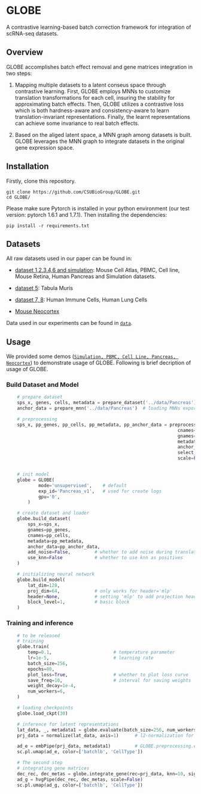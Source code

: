 # GLOBE
 A contrastive learning-based batch correction framework for integration of scRNA-seq datasets.

## Overview
GLOBE accomplishes batch effect removal and gene matrices integration in two steps: 
1. Mapping multiple datasets to a latent conseus space through contrastive learning. First, GLOBE employs MNNs to customize translation transformations for each cell, insuring the stability for approximating batch effects. Then, GLOBE utilizes a contrastive loss which is both hardness-aware and consistency-aware to learn translation-invariant representations. Finally, the learnt representations can achieve some invariance to real batch effects. 

2. Based on the aliged latent space, a MNN graph among datasets is built. GLOBE leverages the MNN graph to integrate datasets in the original gene expression space. 


## Installation

Firstly, clone this repository.

```
git clone https://github.com/CSUBioGroup/GLOBE.git
cd GLOBE/
```

Please make sure Pytorch is installed in your python environment (our test version: pytorch 1.6.1 and 1.7.1). Then installing the dependencies:
```
pip install -r requirements.txt
```

## Datasets
All raw datasets used in our paper can be found in:
* [dataset 1,2,3,4,6 and simulation](https://github.com/JinmiaoChenLab/Batch-effect-removal-benchmarking): Mouse Cell Atlas, PBMC, Cell line, Mouse Retina, Human Pancreas and Simulation datasets.

* [dataset 5](https://drive.google.com/uc?id=17ou8nVfrTYXJhA_a-OJOEm03zfbfBgxH): Tabula Muris

* [dataset 7, 8](https://figshare.com/articles/dataset/Benchmarking_atlas-level_data_integration_in_single-cell_genomics_-_integration_task_datasets_Immune_and_pancreas_/12420968): Human Immune Cells, Human Lung Cells

* [Mouse Neocortex](https://github.com/jaydu1/VITAE)

Data used in our experiments can be found in [`data`](data/).

## Usage
We provided some demos ([`Simulation, PBMC, Cell Line, Pancreas, Neocortex`](demo/)) to demonstrate usage of GLOBE. Following is brief decription of usage of GLOBE. 

### Build Dataset and Model
```Python
    # prepare dataset
    sps_x, genes, cells, metadata = prepare_dataset('../data/Pancreas')  # loading Pancreas dataset
    anchor_data = prepare_mnn('../data/Pancreas')  # loading MNNs exported from seurat3

    # preprocessing
    sps_x, pp_genes, pp_cells, pp_metadata, pp_anchor_data = preprocess_data(sps_x, 
                                                                cnames=cells, 
                                                                gnames=genes, 
                                                                metadata=metadata, 
                                                                anchor_data=anchor_data,
                                                                select_hvg=True, 
                                                                scale=False) 


    # init model
    globe = GLOBE(
            mode='unsupervised',    # default
            exp_id='Pancreas_v1',   # used for create logs
            gpu='0',              
        )

    # create dataset and loader
    globe.build_dataset(
        sps_x=sps_x, 
        gnames=pp_genes, 
        cnames=pp_cells, 
        metadata=pp_metadata, 
        anchor_data=pp_anchor_data,
        add_noise=False,         # whether to add noise during translation
        use_knn=False            # whether to use knn as positives
    )

    # initializing neural network
    globe.build_model(
        lat_dim=128,
        proj_dim=64,             # only works for header='mlp'
        header=None,             # setting 'mlp' to add projection header
        block_level=1,           # basic block
    )
```

### Training and inference
``` Python
    # to be released
    # training
    globe.train(
        temp=0.1,                       # temperature parameter
        lr=1e-5,                        # learning rate
        batch_size=256,
        epochs=80,
        plot_loss=True,                 # whether to plot loss curve
        save_freq=10,                   # interval for saving weights
        weight_decay=1e-4,
        num_workers=6,
    )

    # loading checkpoints
    globe.load_ckpt(30)

    # inference for latent representations
    lat_data, _, metadata1 = globe.evaluate(batch_size=256, num_workers=6)
    prj_data = normalize(lat_data, axis=1)      # l2-normalization for each cell

    ad_e = embPipe(prj_data, metadata1)         # GLOBE.preprocessing.embPipe
    sc.pl.umap(ad_e, color=['batchlb', 'CellType'])

    # The second step
    # integrating gene matrices
    dec_rec, dec_metas = globe.integrate_gene(rec=prj_data, knn=10, sigma=10, alpha=0.1)
    ad_g = hvgPipe(dec_rec, dec_metas, scale=False)
    sc.pl.umap(ad_g, color=['batchlb', 'CellType'])

```
